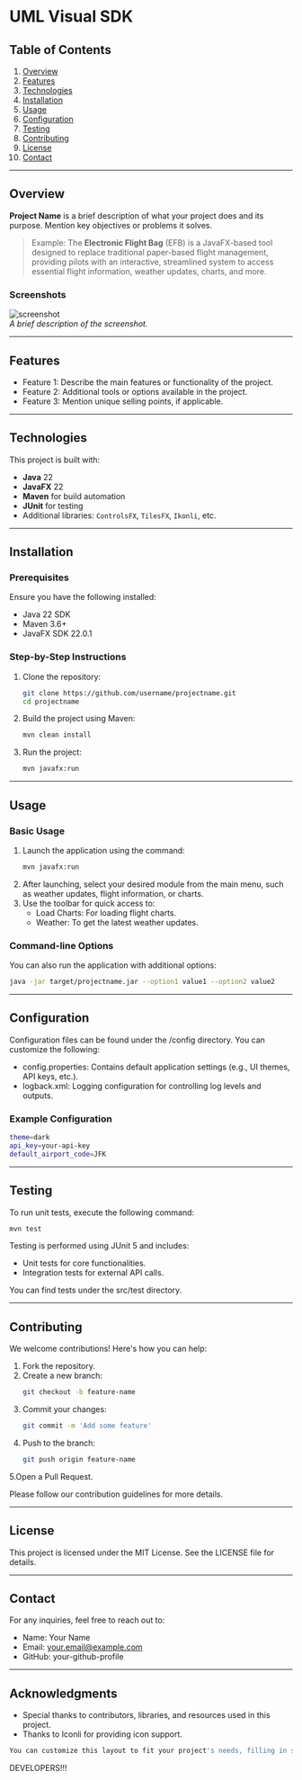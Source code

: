 # UML Visual SDK

## Table of Contents
1. [Overview](#overview)
2. [Features](#features)
3. [Technologies](#technologies)
4. [Installation](#installation)
5. [Usage](#usage)
6. [Configuration](#configuration)
7. [Testing](#testing)
8. [Contributing](#contributing)
9. [License](#license)
10. [Contact](#contact)

---

## Overview

**Project Name** is a brief description of what your project does and its purpose. Mention key objectives or problems it solves.

> Example:
> The **Electronic Flight Bag** (EFB) is a JavaFX-based tool designed to replace traditional paper-based flight management, providing pilots with an interactive, streamlined system to access essential flight information, weather updates, charts, and more.

### Screenshots

![screenshot](path/to/screenshot.png)  
_A brief description of the screenshot._

---

## Features

- Feature 1: Describe the main features or functionality of the project.
- Feature 2: Additional tools or options available in the project.
- Feature 3: Mention unique selling points, if applicable.

---

## Technologies

This project is built with:

- **Java** 22
- **JavaFX** 22
- **Maven** for build automation
- **JUnit** for testing
- Additional libraries: `ControlsFX`, `TilesFX`, `Ikonli`, etc.

---

## Installation

### Prerequisites

Ensure you have the following installed:

- Java 22 SDK
- Maven 3.6+
- JavaFX SDK 22.0.1

### Step-by-Step Instructions

1. Clone the repository:
   ```bash
   git clone https://github.com/username/projectname.git
   cd projectname
2. Build the project using Maven:
   ```bash
   mvn clean install
3. Run the project:
   ```bash
   mvn javafx:run

---

## Usage

### Basic Usage

1. Launch the application using the command:
   ```bash
   mvn javafx:run
2. After launching, select your desired module from the main menu, such as weather updates, flight information, or charts.
3. Use the toolbar for quick access to:
   - Load Charts: For loading flight charts.
   - Weather: To get the latest weather updates.

### Command-line Options
You can also run the application with additional options:
```bash
java -jar target/projectname.jar --option1 value1 --option2 value2
```
---

## Configuration
Configuration files can be found under the /config directory. You can customize the following:
- config.properties: Contains default application settings (e.g., UI themes, API keys, etc.).
- logback.xml: Logging configuration for controlling log levels and outputs.

### Example Configuration
```bash
theme=dark
api_key=your-api-key
default_airport_code=JFK
```
---

## Testing
To run unit tests, execute the following command:
```bash
mvn test
```
Testing is performed using JUnit 5 and includes:
- Unit tests for core functionalities.
- Integration tests for external API calls.

You can find tests under the src/test directory.

---

## Contributing

We welcome contributions! Here's how you can help:
1. Fork the repository.
2. Create a new branch:
   ```bash
   git checkout -b feature-name
3. Commit your changes:
   ```bash
   git commit -m 'Add some feature'
4. Push to the branch:
   ```bash
   git push origin feature-name
5.Open a Pull Request.

Please follow our contribution guidelines for more details.

---

## License
This project is licensed under the MIT License. See the LICENSE file for details.

---

## Contact

For any inquiries, feel free to reach out to:

- Name: Your Name
- Email: your.email@example.com
- GitHub: your-github-profile

---

## Acknowledgments
- Special thanks to contributors, libraries, and resources used in this project.
- Thanks to Iconli for providing icon support.
```bash
You can customize this layout to fit your project's needs, filling in specific details for each section as required.
```
DEVELOPERS!!!